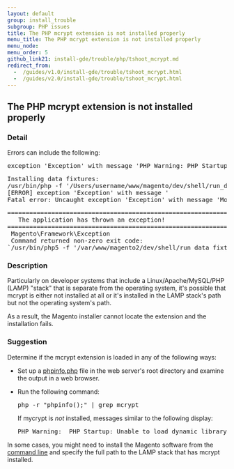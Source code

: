 ```yaml
---
layout: default
group: install_trouble
subgroup: PHP issues
title: The PHP mcrypt extension is not installed properly
menu_title: The PHP mcrypt extension is not installed properly
menu_node:
menu_order: 5
github_link21: install-gde/trouble/php/tshoot_mcrypt.md
redirect_from:
  -  /guides/v1.0/install-gde/trouble/tshoot_mcrypt.html
  -  /guides/v2.0/install-gde/trouble/tshoot_mcrypt.html
---
```


<h2 id="trouble-php-mycrypt">The PHP mcrypt extension is not installed properly</h2>

### Detail

Errors can include the following:

<pre>exception 'Exception' with message 'PHP Warning: PHP Startup: Unable to load dynamic library '/usr/lib/php5/20121212/mcrypt.so' - /usr/lib/php5/20121212/mcrypt.so: cannot open shared object file: No such file or directory</pre>
<pre>Installing data fixtures:
/usr/bin/php -f '/Users/username/www/magento/dev/shell/run_data_fixtures.php' -- --bootstrap='MAGE_DIRS[base][path]=/Users/username/www/magento' 2>&1
[ERROR] exception 'Exception' with message '
Fatal error: Uncaught exception 'Exception' with message 'Module 'Magento_Core' depends on 'mcrypt' PHP extension that is not loaded.'
</pre>
<pre>======================================================================
   The application has thrown an exception!
======================================================================
 Magento\Framework\Exception
 Command returned non-zero exit code:
`/usr/bin/php5 -f '/var/www/magento2/dev/shell/run_data_fixtures.php' -- --bootstrap='MAGE_DIRS[base][path]=/var/www/magento2' 2>&1`</pre>

### Description

Particularly on developer systems that include a Linux/Apache/MySQL/PHP (LAMP) "stack" that is separate from the operating system, it's possible that mcrypt is either not installed at all or it's installed in the LAMP stack's path but not the operating system's path.

As a result, the Magento installer cannot locate the extension and the installation fails.

### Suggestion

Determine if the mcrypt extension is loaded in any of the following ways:

*	Set up a <a href="http://kb.mediatemple.net/questions/764/How+can+I+create+a+phpinfo.php+page%3F#gs" target="_blank">phpinfo.php</a> file in the web server's root directory and examine the output in a web browser.
*	Run the following command:

	<pre>php -r "phpinfo();" | grep mcrypt</pre>

	If mycrypt is *not* installed, messages similar to the following display:

	<pre>PHP Warning:  PHP Startup: Unable to load dynamic library '/usr/lib/php5/20121212/mcrypt.so' - /usr/lib/php5/20121212/mcrypt.so: cannot open shared object file: No such file or directory in Unknown on line 0</pre>

In some cases, you might need to install the Magento software from the <a href="{{ site.gdeurl21 }}install-gde/install/cli/install-cli.html">command line</a> and specify the full path to the LAMP stack that has mcrypt installed.

